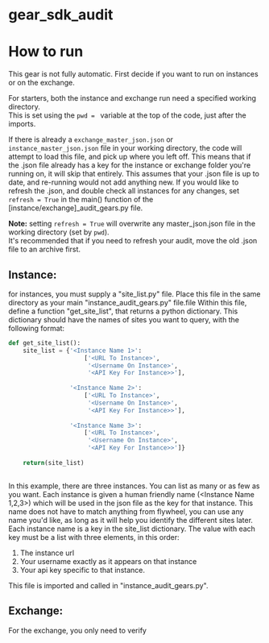 # gear_sdk_audit

# How to run

This gear is not fully automatic.  First decide if you want to run on instances or on the exchange.

For starters, both the instance and exchange run need a specified working directory.  
This is set using the `pwd = ` variable at the top of the code, just after the imports.  


If there is already a `exchange_master_json.json` or `instance_master_json.json` file in your working directory,
the code will attempt to load this file, and pick up where you left off.  This means that if the .json file already
has a key for the instance or exchange folder you're running on, it will skip that entirely.  This assumes that 
your .json file is up to date, and re-running would not add anything new.  If you would like to refresh the .json,
and double check all instances for any changes, set `refresh = True` in the main() function of the [instance/exchange]_audit_gears.py file.  

  
**Note:** setting `refresh = True` will overwrite any master_json.json file in the working directory (set by `pwd`).  
It's recommended that if you need to refresh your audit, move the old .json file to an archive first.


## Instance:
for instances, you must supply a "site_list.py" file.  Place this file in the same directory as your main "instance_audit_gears.py" file.file
Within this file, define a function "get_site_list", that returns a python dictionary.
This dictionary should have the names of sites you want to query, with the following format:

```python
def get_site_list():
    site_list = {'<Instance Name 1>':
                     ['<URL To Instance>',
                      '<Username On Instance>',
                      '<API Key For Instance>>'],
                 
                 '<Instance Name 2>':
                     ['<URL To Instance>',
                      '<Username On Instance>',
                      '<API Key For Instance>>'],
                 
                 '<Instance Name 3>':
                     ['<URL To Instance>',
                      '<Username On Instance>',
                      '<API Key For Instance>>']}
                      
    return(site_list)
                      
```

In this example, there are three instances.  You can list as many or as few as you want.  Each instance is given a human friendly name (<Instance Name 1,2,3>) which will be used in the json file as the key for that instance.  This name does not have to match anything from flywheel, you can use any name you'd like, as long as it will help you identify the different sites later.  
Each instance name is a key in the site_list dictionary.  The value with each key must be a list with three elements, in this order:
1. The instance url
1. Your username exactly as it appears on that instance
1. Your api key specific to that instance.  

This file is imported and called in "instance_audit_gears.py".  


## Exchange:
For the exchange, you only need to verify 


